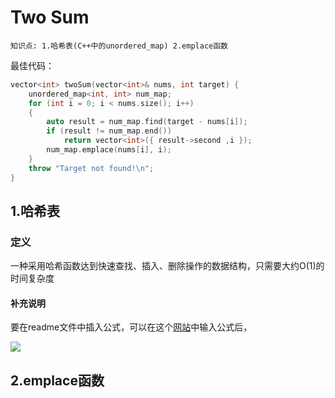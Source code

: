 # Two Sum
`知识点: 1.哈希表(C++中的unordered_map) 2.emplace函数`

最佳代码：
```cpp
vector<int> twoSum(vector<int>& nums, int target) {
    unordered_map<int, int> num_map;
    for (int i = 0; i < nums.size(); i++)
    {
        auto result = num_map.find(target - nums[i]);
        if (result != num_map.end())
            return vector<int>({ result->second ,i });
        num_map.emplace(nums[i], i);
    }
    throw "Target not found!\n";
}
```
## 1.哈希表
### 定义
一种采用哈希函数达到快速查找、插入、删除操作的数据结构，只需要大约O(1)的时间复杂度
#### 补充说明
要在readme文件中插入公式，可以在这个[网站](https://www.codecogs.com/latex/eqneditor.php)中输入公式后，

![](https://latex.codecogs.com/gif.latex?O\left&space;(&space;1&space;\right&space;))

## 2.emplace函数
